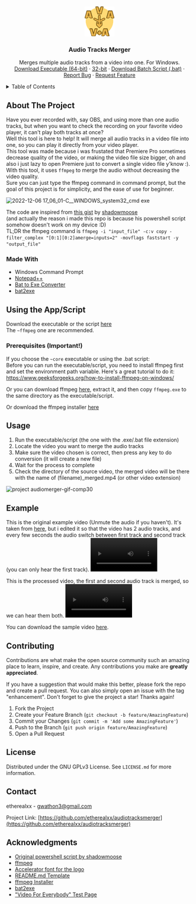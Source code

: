 <!-- PROJECT LOGO -->
<br />
<div align="center">
  <a href="https://github.com/etherealxx/audiotracksmerger">
    <img src="images/logo.png" alt="Logo" width="80" height="80">
  </a>

<h3 align="center">Audio Tracks Merger</h3>

  <p align="center">
    Merges multiple audio tracks from a video into one. For Windows.
    <br />
    <!-- <a href="https://github.com/etherealxx/audiotracksmerger"><strong>Explore the docs »</strong></a> -->
    <!-- <br /> -->
    <!-- <br /> -->
<!--     <a href="https://github.com/etherealxx/audiotracksmerger">View Demo</a>  -->
<!--    · -->
    <a href="https://github.com/etherealxx/audiotracksmerger/releases/download/v0.1.4/Audio.Tracks.Merger.ffmpeg.exe">Download Executable (64-bit)</a>
    ·
    <a href="https://github.com/etherealxx/audiotracksmerger/releases/download/v0.1.4/Audio.Tracks.Merger.ffmpeg.x86.exe">32-bit</a>
    ·
    <a href="https://github.com/etherealxx/audiotracksmerger/releases/download/v0.1.4/Audio.Tracks.Merger.bat">Download Batch Script (.bat)</a>
    ·
    <a href="https://github.com/etherealxx/audiotracksmerger/issues">Report Bug</a>
    ·
    <a href="https://github.com/etherealxx/audiotracksmerger/issues">Request Feature</a>
  </p>
</div>



<!-- TABLE OF CONTENTS -->
<details>
  <summary>Table of Contents</summary>
  <ol>
    <li>
      <a href="#about-the-project">About The Project</a>
      <ul>
        <li><a href="#made-with">Made With</a></li>
      </ul>
    </li>
    <li>
      <a href="#using-the-appscript">Using the App/Script</a>
      <ul>
        <li><a href="#prerequisites-important">Prerequisites (Important!)</a></li>
      </ul>
    </li>
    <li><a href="#usage">Usage</a></li>
    <li><a href="#example">Example</a></li>
    <li><a href="#contributing">Contributing</a></li>
    <li><a href="#license">License</a></li>
    <li><a href="#contact">Contact</a></li>
    <li><a href="#acknowledgments">Acknowledgments</a></li>
  </ol>
</details>



<!-- ABOUT THE PROJECT -->
## About The Project

Have you ever recorded with, say OBS, and using more than one audio tracks, but when you want to check the recording on your favorite video player, it can't play both tracks at once? <br />
Well this tool is here to help! It will merge all audio tracks in a video file into one, so you can play it directly from your video player. <br />
This tool was made because i was frustated that Premiere Pro sometimes decrease quality of the video, or making the video file size bigger, oh and also i just lazy to open Premiere just to convert a single video file y'know :). With this tool, it uses `ffmpeg` to merge the audio without decreasing the video quality. <br />
Sure you can just type the ffmpeg command in command prompt, but the goal of this project is for simplicity, and the ease of use for beginner.

![2022-12-06 17_06_01-C__WINDOWS_system32_cmd exe](https://user-images.githubusercontent.com/64251396/205886336-b8d71a34-9879-4b17-a483-8e4f4235cb48.jpg)

The code are inspired from [this gist](https://gist.github.com/shadowmoose/ae4df1e8617184c9f4fcf55382e9236b) by [shadowmoose](https://github.com/shadowmoose) <br />
(and actually the reason i made this repo is because his powershell script somehow doesn't work on my device :D) <br />
TL;DR the ffmpeg command is `ffmpeg -i "input_file" -c:v copy -filter_complex "[0:1][0:2]amerge=inputs=2" -movflags faststart -y "output_file"`

<!-- <p align="right">(<a href="#readme-top">back to top</a>)</p> -->



### Made With

* Windows Command Prompt
* [Notepad++](https://github.com/notepad-plus-plus/notepad-plus-plus)
* [Bat to Exe Converter](https://www.majorgeeks.com/files/details/bat_to_exe_converter.html)
* [bat2exe](https://github.com/islamadel/bat2exe)


<!-- <p align="right">(<a href="#readme-top">back to top</a>)</p> -->



<!-- GETTING STARTED -->
## Using the App/Script

Download the executable or the script [here](https://github.com/etherealxx/audiotracksmerger/releases) <br />
The `~ffmpeg` one are recommended.

### Prerequisites (Important!)

If you choose the `~core` executable or using the .bat script: <br />
Before you can run the executable/script, you need to install ffmpeg first and set the environment path variable. Here's a great tutorial to do it: https://www.geeksforgeeks.org/how-to-install-ffmpeg-on-windows/

Or you can download ffmpeg [here](https://www.gyan.dev/ffmpeg/builds/ffmpeg-release-essentials.7z), extract it, and then copy `ffmpeg.exe` to the same directory as the executable/script.

Or download the ffmpeg installer [here](https://github.com/icedterminal/ffmpeg-installer/releases/tag/5.1.0.20220727)

<!-- <p align="right">(<a href="#readme-top">back to top</a>)</p> -->



<!-- USAGE EXAMPLES -->
## Usage

1. Run the executable/script (the one with the .exe/.bat file extension)
2. Locate the video you want to merge the audio tracks
3. Make sure the video chosen is correct, then press any key to do conversion (it will create a new file)
4. Wait for the process to complete
5. Check the directory of the source video, the merged video will be there with the name of (filename)_merged.mp4 (or other video extension)

![project audiomerger-gif-comp30](https://user-images.githubusercontent.com/64251396/205890753-5edc14b8-3e32-41c0-bca2-256dbbef7ce0.gif)

<!-- _For more examples, please refer to the [Documentation](https://example.com)_
 -->
<!-- <p align="right">(<a href="#readme-top">back to top</a>)</p> -->



## Example

This is the original example video (Unmute the audio if you haven't). It's taken from [here](http://camendesign.com/code/video_for_everybody/test.html), but i edited it so that the video has 2 audio tracks, and every few seconds the audio switch between first track and second track (you can only hear the first track).
<video src='https://user-images.githubusercontent.com/64251396/206025926-98067ae0-7500-4e6b-996e-1c125e492c6f.mp4' width=180/>

This is the processed video, the first and second audio track is merged, so we can hear them both.
<video src='https://user-images.githubusercontent.com/64251396/206026593-a4cc6221-23ed-45e0-ae84-37a83fae6ac6.mp4' width=180/>

You can download the sample video [here](https://github.com/etherealxx/audiotracksmerger/raw/master/videos/big_buck_bunny.mp4).



<!-- CONTRIBUTING -->
## Contributing

Contributions are what make the open source community such an amazing place to learn, inspire, and create. Any contributions you make are **greatly appreciated**.

If you have a suggestion that would make this better, please fork the repo and create a pull request. You can also simply open an issue with the tag "enhancement".
Don't forget to give the project a star! Thanks again!

1. Fork the Project
2. Create your Feature Branch (`git checkout -b feature/AmazingFeature`)
3. Commit your Changes (`git commit -m 'Add some AmazingFeature'`)
4. Push to the Branch (`git push origin feature/AmazingFeature`)
5. Open a Pull Request

<!-- <p align="right">(<a href="#readme-top">back to top</a>)</p> -->



<!-- LICENSE -->
## License

Distributed under the GNU GPLv3 License. See `LICENSE.md` for more information.

<!-- <p align="right">(<a href="#readme-top">back to top</a>)</p> -->



<!-- CONTACT -->
## Contact

etherealxx - gwathon3@gmail.com

Project Link: [https://github.com/etherealxx/audiotracksmerger](https://github.com/etherealxx/audiotracksmerger)

<!-- <p align="right">(<a href="#readme-top">back to top</a>)</p> -->



<!-- ACKNOWLEDGMENTS -->
## Acknowledgments

* [Original powershell script by shadowmoose](https://gist.github.com/shadowmoose/ae4df1e8617184c9f4fcf55382e9236b)
* [ffmpeg](https://github.com/FFmpeg/FFmpeg)
* [Accelerator font for the logo](https://fontesk.com/accelerator-font/)
* [README.md Template](https://github.com/othneildrew/Best-README-Template)
* [ffmpeg Installer](https://github.com/icedterminal/ffmpeg-installer)
* [bat2exe](https://github.com/islamadel/bat2exe)
* ["Video For Everybody" Test Page](http://camendesign.com/code/video_for_everybody/test.html)

<!-- <p align="right">(<a href="#readme-top">back to top</a>)</p> -->
